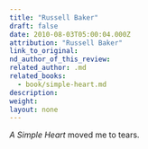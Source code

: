 ```yaml
---
title: "Russell Baker"
draft: false
date: 2010-08-03T05:00:04.000Z
attribution: "Russell Baker"
link_to_original:
nd_author_of_this_review:
related_author: .md
related_books:
  - book/simple-heart.md
description:
weight:
layout: none
---
```

*A Simple Heart* moved me to tears.

